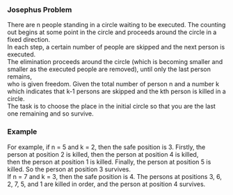 ### Josephus Problem

There are n people standing in a circle waiting to be executed. The counting out begins at some point in the circle and proceeds around the circle in a fixed direction.</br>
In each step, a certain number of people are skipped and the next person is executed.</br>
The elimination proceeds around the circle (which is becoming smaller and smaller as the executed people are removed), until only the last person remains, </br>
who is given freedom. Given the total number of person n and a number k which indicates that k-1 persons are skipped and the kth person is killed in a circle. </br>
The task is to choose the place in the initial circle so that you are the last one remaining and so survive.</br>

### Example

For example, if n = 5 and k = 2, then the safe position is 3. Firstly, the person at position 2 is killed, then the person at position 4 is killed, </br>
then the person at position 1 is killed. Finally, the person at position 5 is killed. So the person at position 3 survives. </br>
If n = 7 and k = 3, then the safe position is 4. The persons at positions 3, 6, 2, 7, 5, and 1 are killed in order, and the person at position 4 survives.</br>
